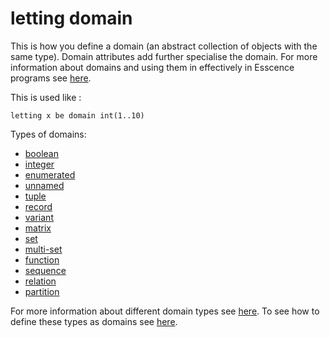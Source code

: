 # letting domain 

This is how you define a domain (an abstract collection of objects with the same type). Domain attributes add further specialise the domain.
For more information about domains and using them in effectively in Esscence programs see [here](
https://modref.github.io/papers/ModRef2021_ReformulatingEssenceRobustness.pdf).

This is used like :
```essence 
letting x be domain int(1..10) 
```
Types of domains:

- [boolean](https://github.com/conjure-cp/conjure/blob/main/docs/bits/type/L_bool.md)
- [integer](https://github.com/conjure-cp/conjure/blob/main/docs/bits/type/L_int.md)
- [enumerated](https://github.com/conjure-cp/conjure/blob/main/docs/bits/keyword/new_type_enum.md)
- [unnamed](...)
- [tuple](https://github.com/conjure-cp/conjure/blob/main/docs/bits/type/L_tuple.md)
- [record](...)
- [variant](https://github.com/conjure-cp/conjure/blob/main/docs/bits/type/L_variant.md)
- [matrix](https://github.com/conjure-cp/conjure/blob/main/docs/bits/type/matrix.md)
- [set](...)
- [multi-set](...)
- [function](https://github.com/conjure-cp/conjure/blob/main/docs/bits/type/function.md)
- [sequence](...)
- [relation](...)
- [partition](...)


For more information about different domain types see [here](https://conjure.readthedocs.io/en/latest/essence.html).
To see how to define these types as domains see [here](https://github.com/conjure-cp/conjure/blob/main/docs/notebooks/letting_domain.ipynb).
